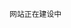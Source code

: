 <div style="display:none;" class="author">
{
    "id":"aboutme",
    "title": "关于我",
    "date" : "2025-01-27",
    "weather" : "",
    "description": "欢迎来到 泛舟游客 的博客",
    "tag" : ["生活"]
}
</div>

    网站正在建设中
    

